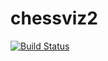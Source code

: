 # chessviz2
[![Build Status](https://travis-ci.org/Nikitastarikov/chessviz2.svg?branch=master)](https://travis-ci.org/Nikitastarikov/chessviz2)
